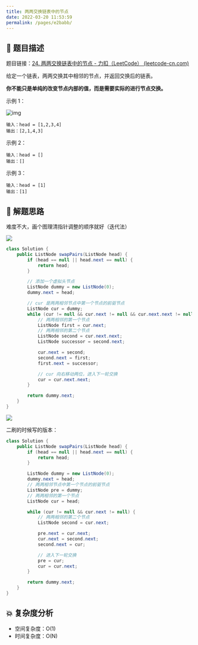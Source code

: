 ```yaml
---
title: 两两交换链表中的节点
date: 2022-03-20 11:53:59
permalink: /pages/e2babb/
---
```

## 📃 题目描述

题目链接：[24. 两两交换链表中的节点 - 力扣（LeetCode） (leetcode-cn.com)](https://leetcode-cn.com/problems/swap-nodes-in-pairs/)

给定一个链表，两两交换其中相邻的节点，并返回交换后的链表。

**你不能只是单纯的改变节点内部的值，而是需要实际的进行节点交换。**

示例 1：

![img](https://assets.leetcode.com/uploads/2020/10/03/swap_ex1.jpg)

```
输入：head = [1,2,3,4]
输出：[2,1,4,3]
```

示例 2：

```
输入：head = []
输出：[]
```

示例 3：

```
输入：head = [1]
输出：[1]
```

## 🔔 解题思路

难度不大，画个图理清指针调整的顺序就好（迭代法）

![](https://cs-wiki.oss-cn-shanghai.aliyuncs.com/img/20211015121158.png)

```java
class Solution {
    public ListNode swapPairs(ListNode head) {
        if (head == null || head.next == null) {
            return head;
        }

        // 添加一个虚拟头节点
        ListNode dummy = new ListNode(0);
        dummy.next = head;

        // cur 是两两相邻节点中第一个节点的前驱节点
        ListNode cur = dummy;
        while (cur != null && cur.next != null && cur.next.next != null) {
            // 两两相邻的第一个节点
            ListNode first = cur.next;
            // 两两相邻的第二个节点
            ListNode second = cur.next.next;
            ListNode successor = second.next;

            cur.next = second;
            second.next = first;
            first.next = successor;

            // cur 向右移动两位，进入下一轮交换
            cur = cur.next.next;
        }

        return dummy.next;
    }
}
```

![](https://cs-wiki.oss-cn-shanghai.aliyuncs.com/img/20211015121238.png)

二刷的时候写的版本：

```java
class Solution {
    public ListNode swapPairs(ListNode head) {
        if (head == null || head.next == null) {
            return head;
        }

        ListNode dummy = new ListNode(0);
        dummy.next = head;
        // 两两相邻节点中第一个节点的前驱节点
        ListNode pre = dummy;
        // 两两相邻的第一个节点
        ListNode cur = head;

        while (cur != null && cur.next != null) {
            // 两两相邻的第二个节点
            ListNode second = cur.next;

            pre.next = cur.next;
            cur.next = second.next;
            second.next = cur;

            // 进入下一轮交换
            pre = cur;
            cur = cur.next;
        }

        return dummy.next;
    }
}
```

## 💥 复杂度分析

- 空间复杂度：O(1)
- 时间复杂度：O(N)
